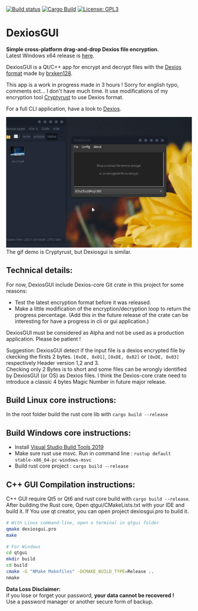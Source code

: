 [![Build status](https://ci.appveyor.com/api/projects/status/3yludsnwm5a1jnsa/branch/master?svg=true)](https://ci.appveyor.com/project/Antidote1911/dexiosgui/branch/master)
[![Cargo Build](https://github.com/Antidote1911/dexiosgui/actions/workflows/ci.yml/badge.svg?branch=master)](https://github.com/Antidote1911/dexiosgui/actions/workflows/ci.yml)
[![License: GPL3](https://img.shields.io/badge/License-GPL3-green.svg)](https://opensource.org/licenses/GPL-3.0)


# DexiosGUI
**Simple cross-platform drag-and-drop Dexios file encryption.**<br/>
Latest Windows x64 release is [here](https://github.com/Antidote1911/dexiosgui/releases/latest).

DexiosGUI is a Qt/C++ app for encrypt and decrypt files with the [Dexios format](https://github.com/brxken128/dexios-core) made by [ brxken128](https://github.com/brxken128).

This app is a work in progress made in 3 hours ! Sorry for english typo, comments ect... I don't have much time. It use modifications of my encryption tool [Cryptyrust](https://github.com/Antidote1911/cryptyrust) to use Dexios format.

For a full CLI application, have a look to [Dexios](https://github.com/brxken128/dexios).

![Demo](demo.gif)  
The gif demo is Cryptyrust, but Dexiosgui is similar.

## Technical details:
For now, DexiosGUI include Dexios-core Git crate in this project for some reasons:
- Test the latest encryption format before it was released.
- Make a little modification of the encryption/decryption loop to return the progress percentage. (Add this in the future release of the crate can be interesting for have a progress in cli or gui application.)

DexiosGUI must be considered as Alpha and not be used as a production application. Please be patient !

Suggestion: DexiosGUI detect if the input file is a dexios encrypted file by ckecking the firsts 2 bytes.
`[0xDE, 0x01]`, `[0xDE, 0x02]` or `[0xDE, 0x03]` respectively Header version 1,2 and 3.  
Checking only 2 Bytes is to short and some files can be wrongly identified by DexiosGUI (or OS) as Dexios files. I think the Dexios-core crate need to introduce a classic 4 bytes Magic Number in future major release.

## Build Linux core instructions:
In the root folder build the rust core lib with `cargo build --release`

## Build Windows core instructions:

- Install [Visual Studio Build Tools 2019](https://visualstudio.microsoft.com/fr/thank-you-downloading-visual-studio/?sku=BuildTools&rel=16)  
- Make sure rust use msvc. Run in command line :
`rustup default stable-x86_64-pc-windows-msvc`
- Build rust core project : `cargo build --release`

## C++ GUI Compilation instructions:
C++ GUI require Qt5 or Qt6 and rust core build with `cargo build --release`.
After building the Rust core, Open qtgui/CMakeLists.txt with your IDE and build it. If You use qt creator, you can open project dexiosgui.pro to build it.


```bash
# With Linux command-line, open a terminal in qtgui folder
qmake dexiosgui.pro
make
```
```bash
# For Windows
cd qtgui
mkdir build
cd build
cmake -G "NMake Makefiles" -DCMAKE_BUILD_TYPE=Release ..
nmake
```
**Data Loss Disclaimer:**  
if you lose or forget your password, **your data cannot be recovered !**  
Use a password manager or another secure form of backup.<br/>
